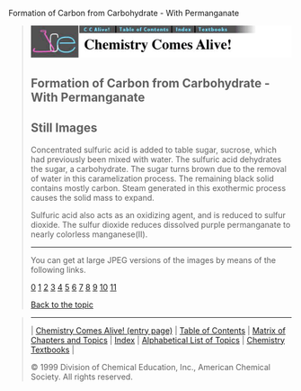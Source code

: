 





 Formation of Carbon from Carbohydrate - With Permanganate
 



> ![Chemistry Comes Alive!](ccahead.gif)
> 
> 
> 
> 
> 
> 
> 
> 
> 
> ## Formation of Carbon from Carbohydrate - With Permanganate
> 
> 
> 
> 
> ## Still Images
> 
> 
> 
> 
> 
> 
> 
> 
> 
>  Concentrated sulfuric acid is added to table sugar, sucrose, which had previously been mixed with water. The sulfuric acid dehydrates the sugar, a carbohydrate. The sugar turns brown due to the removal of water in this caramelization process. The remaining black solid contains mostly carbon. Steam generated in this exothermic process causes the solid mass to expand.
>  
> 
> 
> 
>  Sulfuric acid also acts as an oxidizing agent, and is reduced to sulfur dioxide. The sulfur dioxide reduces dissolved purple permanganate to nearly colorless manganese(II).
>  
> 
> 
> 
> 
> 
> 
> ---
> 
> 
>  You can get at large JPEG versions of the images by means of the following links.
>    
> 
> 
> [0](../../STILLS/FORMC/FORMC2/64JPG48/0.JPG) 
> [1](../../STILLS/FORMC/FORMC2/64JPG48/1.JPG) 
> [2](../../STILLS/FORMC/FORMC2/64JPG48/2.JPG) 
> [3](../../STILLS/FORMC/FORMC2/64JPG48/3.JPG) 
> [4](../../STILLS/FORMC/FORMC2/64JPG48/4.JPG) 
> [5](../../STILLS/FORMC/FORMC2/64JPG48/5.JPG) 
> [6](../../STILLS/FORMC/FORMC2/64JPG48/6.JPG) 
> [7](../../STILLS/FORMC/FORMC2/64JPG48/7.JPG) 
> [8](../../STILLS/FORMC/FORMC2/64JPG48/8.JPG) 
> [9](../../STILLS/FORMC/FORMC2/64JPG48/9.JPG) 
> [10](../../STILLS/FORMC/FORMC2/64JPG48/10.JPG) 
> [11](../../STILLS/FORMC/FORMC2/64JPG48/11.JPG) 
> 
> 
> 
> 
> [Back to the topic](../../MAIN/FORMC/PAGE1.HTM)



> ---
> 
> 
>  |
>  [Chemistry Comes Alive! (entry page)](../../INDEX.HTM) 
>  |
>  [Table of Contents](../../CONTENTS.HTM) 
>  |
>  [Matrix of Chapters and Topics](../../MATRIX.HTM) 
>  |
>  [Index](../../WORDS.HTM) 
>  |
>  [Alphabetical List of Topics](../../ALPHATOP.HTM) 
>  |
>  [Chemistry Textbooks](../../BOOKS.HTM) 
>  |
>  
>  © 1999 Division of Chemical Education, Inc.,
American Chemical Society. All rights reserved.





